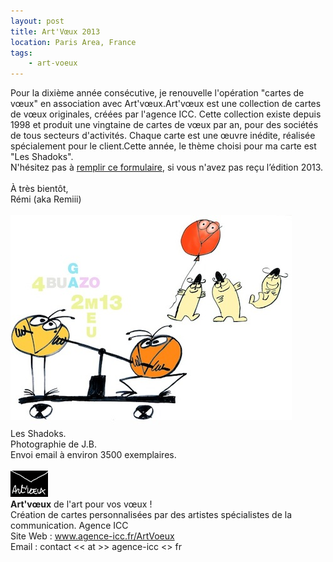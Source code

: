 ```yaml
---
layout: post
title: Art'Vœux 2013
location: Paris Area, France
tags:
    - art-voeux
---
```


Pour la dixième année consécutive, je renouvelle l'opération "cartes de vœux" en association avec Art'vœux.Art'vœux est une collection de cartes de vœux originales, créées par l'agence ICC. Cette collection existe depuis 1998 et produit une vingtaine de cartes de vœux par an, pour des sociétés de tous secteurs d'activités. Chaque carte est une œuvre inédite, réalisée spécialement pour le client.Cette année, le thème choisi pour ma carte est "Les Shadoks".<br />
N'hésitez pas à <a href="http://eepurl.com/cdpOv" hreflang="fr">remplir ce formulaire</a>, si vous n'avez pas reçu l’édition 2013.<br />
<br />
À très bientôt,<br />
Rémi (aka Remiii)<br />
<br />
<img src="/assets/images/blog/ArtVoeux/voeux_2013_001.jpg" alt="" /><br />
Les Shadoks.<br />
Photographie de J.B.<br />
Envoi email à environ 3500 exemplaires.<br />
<br />
<img src="/assets/images/blog/Logos/LogoArtVoeux_1.png" alt="" /><br />
**Art'vœux** de l'art pour vos vœux !<br />
Création de cartes personnalisées par des artistes spécialistes de la communication. Agence ICC<br />
Site Web : <a href="http://www.agence-icc.fr/ArtVoeux/" hreflang="fr">www.agence-icc.fr/ArtVoeux</a><br />
Email : contact << at >> agence-icc <<dot>> fr

